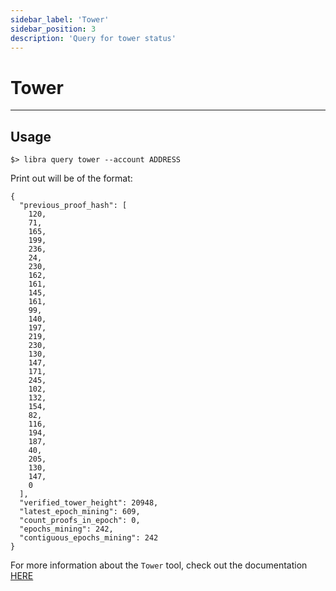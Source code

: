 ```yaml
---
sidebar_label: 'Tower'
sidebar_position: 3
description: 'Query for tower status'
---
```

# Tower

---

## Usage

```
$> libra query tower --account ADDRESS
```

Print out will be of the format:
```
{
  "previous_proof_hash": [
    120,
    71,
    165,
    199,
    236,
    24,
    230,
    162,
    161,
    145,
    161,
    99,
    140,
    197,
    219,
    230,
    130,
    147,
    171,
    245,
    102,
    132,
    154,
    82,
    116,
    194,
    187,
    40,
    205,
    130,
    147,
    0
  ],
  "verified_tower_height": 20948,
  "latest_epoch_mining": 609,
  "count_proofs_in_epoch": 0,
  "epochs_mining": 242,
  "contiguous_epochs_mining": 242
}
```

For more information about the `Tower` tool, check out the documentation [HERE](Tools/tower/index.md)

